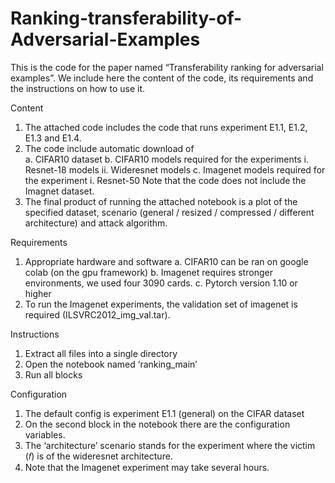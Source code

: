 # Ranking-transferability-of-Adversarial-Examples
This is the code for the paper named “Transferability ranking for
adversarial examples”. We include here the content of the code, its requirements
and the instructions on how to use it.

Content
1. The attached code includes the code that runs experiment E1.1, E1.2, E1.3 and
E1.4.
2. The code include automatic download of  
  a. CIFAR10 dataset
  b. CIFAR10 models required for the experiments
    i. Resnet-18 models
    ii. Wideresnet models
  c. Imagenet models required for the experiment
    i. Resnet-50
Note that the code does not include the Imagnet dataset.
3. The final product of running the attached notebook is a plot of the specified dataset,
scenario (general / resized / compressed / different architecture) and attack
algorithm.

Requirements
1. Appropriate hardware and software
a. CIFAR10 can be ran on google colab (on the gpu framework)
b. Imagenet requires stronger environments, we used four 3090 cards.
c. Pytorch version 1.10 or higher
2. To run the Imagenet experiments, the validation set of imagenet is required
(ILSVRC2012_img_val.tar).

Instructions
1. Extract all files into a single directory
2. Open the notebook named ‘ranking_main’
3. Run all blocks

Configuration
1. The default config is experiment E1.1 (general) on the CIFAR dataset
2. On the second block in the notebook there are the configuration variables.
3. The ‘architecture’ scenario stands for the experiment where the victim (𝑓) is of the
wideresnet architecture.
4. Note that the Imagenet experiment may take several hours.
